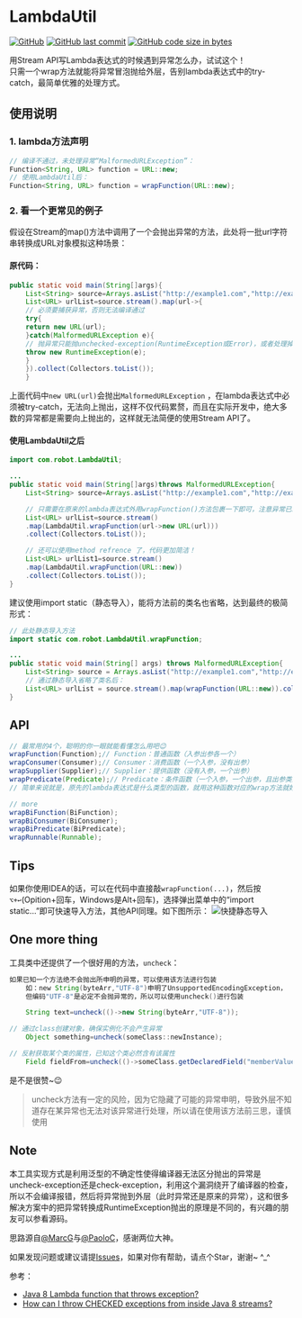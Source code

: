 # LambdaUtil

[![GitHub](https://img.shields.io/badge/license-MIT-green.svg)](http://opensource.org/licenses/MIT)
[![GitHub last commit](https://img.shields.io/github/last-commit/Robot-L/LambdaUtil?label=Last%20commit)]()
[![GitHub code size in bytes](https://img.shields.io/github/languages/code-size/Robot-L/LambdaUtil)]()

用Stream API写Lambda表达式的时候遇到异常怎么办，试试这个！   
只需一个wrap方法就能将异常冒泡抛给外层，告别lambda表达式中的try-catch，最简单优雅的处理方式。

## 使用说明

### 1. lambda方法声明

```java
// 编译不通过，未处理异常“MalformedURLException”：
Function<String, URL> function = URL::new;
// 使用LambdaUtil后：
Function<String, URL> function = wrapFunction(URL::new);
```

### 2. 看一个更常见的例子

假设在Stream的map()方法中调用了一个会抛出异常的方法，此处将一批url字符串转换成URL对象模拟这种场景：

#### 原代码：

```java
public static void main(String[]args){
    List<String> source=Arrays.asList("http://example1.com","http://example2.com","http://example3.com");
    List<URL> urlList=source.stream().map(url->{
    // 必须要捕获异常，否则无法编译通过
    try{
    return new URL(url);
    }catch(MalformedURLException e){
    // 抛异常只能抛unchecked-exception(RuntimeException或Error)，或者处理掉异常不往上抛。
    throw new RuntimeException(e);
    }
    }).collect(Collectors.toList());
    }
```

上面代码中`new URL(url)`会抛出`MalformedURLException`
，在lambda表达式中必须被try-catch，无法向上抛出，这样不仅代码累赘，而且在实际开发中，绝大多数的异常都是需要向上抛出的，这样就无法简便的使用Stream API了。

#### 使用LambdaUtil之后

```java
import com.robot.LambdaUtil;

...
public static void main(String[]args)throws MalformedURLException{
    List<String> source=Arrays.asList("http://example1.com","http://example2.com","http://example3.com");

    // 只需要在原来的lambda表达式外用wrapFunction()方法包裹一下即可，注意异常已经被抛到了上层，main方法签名中增加了MalformedURLException异常申明
    List<URL> urlList=source.stream()
    .map(LambdaUtil.wrapFunction(url->new URL(url)))
    .collect(Collectors.toList());

    // 还可以使用method refrence 了，代码更加简洁！
    List<URL> urlList1=source.stream()
    .map(LambdaUtil.wrapFunction(URL::new))
    .collect(Collectors.toList());
}
```

建议使用import static（静态导入），能将方法前的类名也省略，达到最终的极简形式：

```java
// 此处静态导入方法
import static com.robot.LambdaUtil.wrapFunction;

...
public static void main(String[] args) throws MalformedURLException{
    List<String> source = Arrays.asList("http://example1.com","http://example2.com","http://example3.com");
    // 通过静态导入省略了类名后：
    List<URL> urlList = source.stream().map(wrapFunction(URL::new)).collect(Collectors.toList());
}
```

## API

```java
// 最常用的4个，聪明的你一眼就能看懂怎么用吧😉
wrapFunction(Function);// Function：普通函数（入参出参各一个）
wrapConsumer(Consumer);// Consumer：消费函数（一个入参，没有出参）
wrapSupplier(Supplier);// Supplier：提供函数（没有入参，一个出参）
wrapPredicate(Predicate);// Predicate：条件函数（一个入参，一个出参，且出参类型是boolean）
// 简单来说就是，原先的lambda表达式是什么类型的函数，就用这种函数对应的wrap方法就好了

// more
wrapBiFunction(BiFunction);
wrapBiConsumer(BiConsumer);
wrapBiPredicate(BiPredicate);
wrapRunnable(Runnable);

```

## Tips

如果你使用IDEA的话，可以在代码中直接敲`wrapFunction(...)`，然后按`⌥+↩︎`(Opition+回车，Windows是Alt+回车)，选择弹出菜单中的“import
static...”即可快速导入方法，其他API同理。如下图所示：
![快捷静态导入](https://tva1.sinaimg.cn/large/006y8mN6gy1g7xqme3telj31l00a8q6c.jpg)

## One more thing

工具类中还提供了一个很好用的方法，`uncheck`：

```java
如果已知一个方法绝不会抛出所申明的异常，可以使用该方法进行包装
    如：new String(byteArr,"UTF-8")申明了UnsupportedEncodingException，
    但编码"UTF-8"是必定不会抛异常的，所以可以使用uncheck()进行包装

    String text=uncheck(()->new String(byteArr,"UTF-8"));

// 通过class创建对象，确保实例化不会产生异常
    Object something=uncheck(someClass::newInstance);

// 反射获取某个类的属性，已知这个类必然含有该属性
    Field fieldFrom=uncheck(()->someClass.getDeclaredField("memberValues"));
```

是不是很赞~😉
> uncheck方法有一定的风险，因为它隐藏了可能的异常申明，导致外层不知道存在某异常也无法对该异常进行处理，所以请在使用该方法前三思，谨慎使用

## Note

本工具实现方式是利用泛型的不确定性使得编译器无法区分抛出的异常是uncheck-exception还是check-exception，利用这个漏洞绕开了编译器的检查，所以不会编译报错，然后将异常抛到外层（此时异常还是原来的异常），这和很多解决方案中的把异常转换成RuntimeException抛出的原理是不同的，有兴趣的朋友可以参看源码。

思路源自[@MarcG](https://stackoverflow.com/users/3411681/marcg)与[@PaoloC](https://stackoverflow.com/users/2365724/paoloc)，感谢两位大神。

如果发现问题或建议请提[Issues](https://github.com/Robot-L/LambdaUtil/issues)，如果对你有帮助，请点个Star，谢谢~ ^_^

参考：

- [Java 8 Lambda function that throws exception?](https://stackoverflow.com/questions/18198176/java-8-lambda-function-that-throws-exception)
- [How can I throw CHECKED exceptions from inside Java 8 streams?](https://stackoverflow.com/questions/27644361/how-can-i-throw-checked-exceptions-from-inside-java-8-streams)
